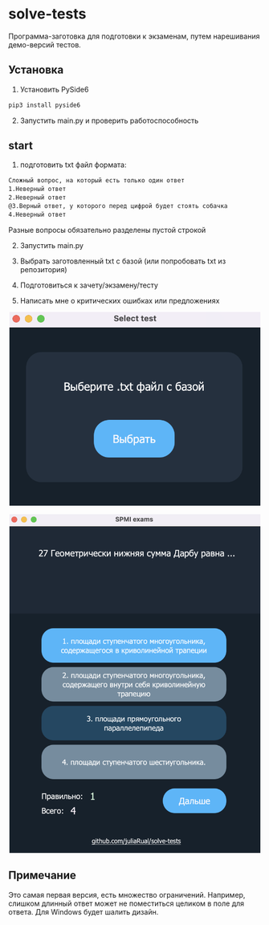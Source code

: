 # solve-tests

Программа-заготовка для подготовки к экзаменам, путем нарешивания демо-версий тестов. 


## Установка

1. Установить PySide6
```sh
pip3 install pyside6
```
2. Запустить main.py и проверить работоспособность 


## start

1. подготовить txt файл формата: 
```sh
Сложный вопрос, на который есть только один ответ
1.Неверный ответ
2.Неверный ответ
@3.Верный ответ, у которого перед цифрой будет стоять собачка
4.Неверный ответ

```
Разные вопросы обязательно разделены пустой строкой

2. Запустить main.py

3. Выбрать заготовленный txt с базой (или попробовать txt из репозитория)

4. Подготовиться к зачету/экзамену/тесту

5. Написать мне о критических ошибках или предложениях  


<p align="center">
  <img src="GUI/example22.png" width="500"/>
</p>

<p align="center">
  <img src="GUI/example21.png" width="500"/>
</p>

## Примечание
Это самая первая версия, есть множество ограничений. Например, слишком длинный ответ может не поместиться целиком в поле для ответа. Для Windows будет шалить дизайн.
